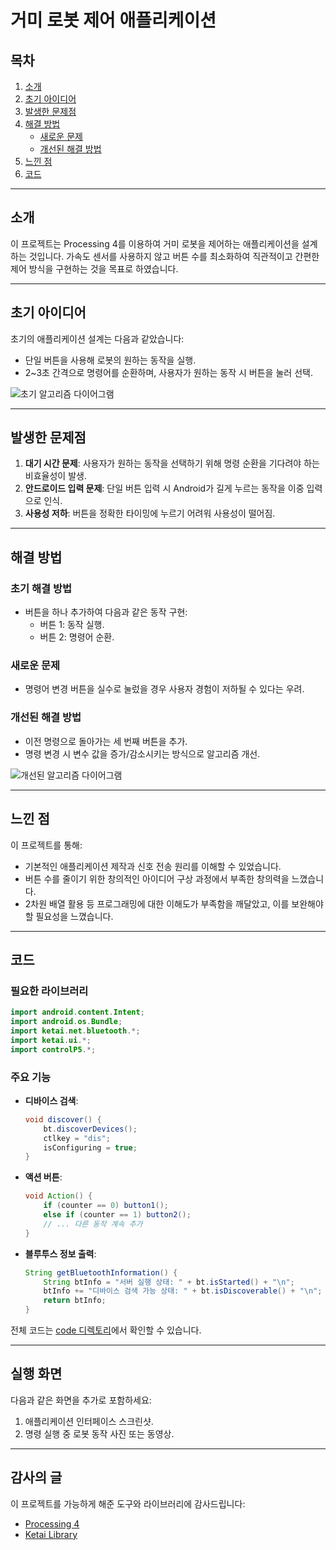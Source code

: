 # 거미 로봇 제어 애플리케이션

## 목차
1. [소개](#소개)
2. [초기 아이디어](#초기-아이디어)
3. [발생한 문제점](#발생한-문제점)
4. [해결 방법](#해결-방법)
   - [새로운 문제](#새로운-문제)
   - [개선된 해결 방법](#개선된-해결-방법)
5. [느낀 점](#느낀-점)
6. [코드](#코드)

---

## 소개
이 프로젝트는 Processing 4를 이용하여 거미 로봇을 제어하는 애플리케이션을 설계하는 것입니다. 가속도 센서를 사용하지 않고 버튼 수를 최소화하여 직관적이고 간편한 제어 방식을 구현하는 것을 목표로 하였습니다.

---

## 초기 아이디어
초기의 애플리케이션 설계는 다음과 같았습니다:
- 단일 버튼을 사용해 로봇의 원하는 동작을 실행.
- 2~3초 간격으로 명령어를 순환하며, 사용자가 원하는 동작 시 버튼을 눌러 선택.

![초기 알고리즘 다이어그램](path/to/diagram.png)

---

## 발생한 문제점
1. **대기 시간 문제**: 사용자가 원하는 동작을 선택하기 위해 명령 순환을 기다려야 하는 비효율성이 발생.
2. **안드로이드 입력 문제**: 단일 버튼 입력 시 Android가 길게 누르는 동작을 이중 입력으로 인식.
3. **사용성 저하**: 버튼을 정확한 타이밍에 누르기 어려워 사용성이 떨어짐.

---

## 해결 방법
### 초기 해결 방법
- 버튼을 하나 추가하여 다음과 같은 동작 구현:
  - 버튼 1: 동작 실행.
  - 버튼 2: 명령어 순환.

### 새로운 문제
- 명령어 변경 버튼을 실수로 눌렀을 경우 사용자 경험이 저하될 수 있다는 우려.

### 개선된 해결 방법
- 이전 명령으로 돌아가는 세 번째 버튼을 추가.
- 명령 변경 시 변수 값을 증가/감소시키는 방식으로 알고리즘 개선.

![개선된 알고리즘 다이어그램](path/to/diagram.png)

---

## 느낀 점
이 프로젝트를 통해:
- 기본적인 애플리케이션 제작과 신호 전송 원리를 이해할 수 있었습니다.
- 버튼 수를 줄이기 위한 창의적인 아이디어 구상 과정에서 부족한 창의력을 느꼈습니다.
- 2차원 배열 활용 등 프로그래밍에 대한 이해도가 부족함을 깨달았고, 이를 보완해야 할 필요성을 느꼈습니다.

---

## 코드
### 필요한 라이브러리
```java
import android.content.Intent;
import android.os.Bundle;
import ketai.net.bluetooth.*;
import ketai.ui.*;
import controlP5.*;
```

### 주요 기능
- **디바이스 검색**:
    ```java
    void discover() {
        bt.discoverDevices();
        ctlkey = "dis";
        isConfiguring = true;
    }
    ```
- **액션 버튼**:
    ```java
    void Action() {
        if (counter == 0) button1();
        else if (counter == 1) button2();
        // ... 다른 동작 계속 추가
    }
    ```
- **블루투스 정보 출력**:
    ```java
    String getBluetoothInformation() {
        String btInfo = "서버 실행 상태: " + bt.isStarted() + "\n";
        btInfo += "디바이스 검색 가능 상태: " + bt.isDiscoverable() + "\n";
        return btInfo;
    }
    ```

전체 코드는 [code 디렉토리](./code)에서 확인할 수 있습니다.

---

## 실행 화면
다음과 같은 화면을 추가로 포함하세요:
1. 애플리케이션 인터페이스 스크린샷.
2. 명령 실행 중 로봇 동작 사진 또는 동영상.

---

## 감사의 글
이 프로젝트를 가능하게 해준 도구와 라이브러리에 감사드립니다:
- [Processing 4](https://processing.org/)
- [Ketai Library](https://ketai.org/)
